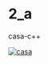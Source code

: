 # 2_a
casa-c++


<a href='https://postimages.org/' target='_blank'><img src='https://i.postimg.cc/dVT04n5f/casa.jpg' border='0' alt='casa'/></a>

